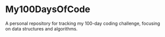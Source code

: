 # My100DaysOfCode
A personal repository for tracking my 100-day coding challenge, focusing on data structures and algorithms.
